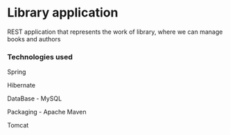 <h1>Library application</h1>

REST application that represents the work of library, where we can manage books and authors

<h3>Technologies used</h3>

Spring 


Hibernate

DataBase - MySQL

Packaging - Apache Maven

Tomcat
